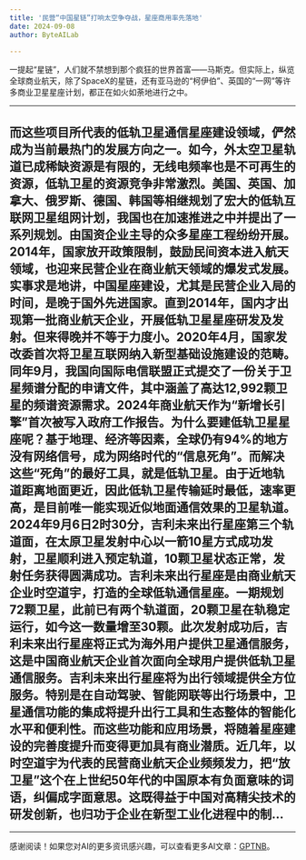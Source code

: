 ```yaml
---
title: '民营“中国星链”打响太空争夺战，星座商用率先落地'
date: 2024-09-08
author: ByteAILab

---
```


一提起“星链”，人们就不禁想到那个疯狂的世界首富——马斯克。但实际上，纵览全球商业航天，除了SpaceX的星链，还有亚马逊的“柯伊伯”、英国的“一网”等许多商业卫星星座计划，都正在如火如荼地进行之中。

---
而这些项目所代表的低轨卫星通信星座建设领域，俨然成为当前最热门的发展方向之一。如今，外太空卫星轨道已成稀缺资源是有限的，无线电频率也是不可再生的资源，低轨卫星的资源竞争非常激烈。美国、英国、加拿大、俄罗斯、德国、韩国等相继规划了宏大的低轨互联网卫星组网计划，我国也在加速推进之中并提出了一系列规划。由国资企业主导的众多星座工程纷纷开展。2014年，国家放开政策限制，鼓励民间资本进入航天领域，也迎来民营企业在商业航天领域的爆发式发展。实事求是地讲，中国星座建设，尤其是民营企业入局的时间，是晚于国外先进国家。直到2014年，国内才出现第一批商业航天企业，开展低轨卫星星座研发及发射。但来得晚并不等于力度小。2020年4月，国家发改委首次将卫星互联网纳入新型基础设施建设的范畴。同年9月，我国向国际电信联盟正式提交了一份关于卫星频谱分配的申请文件，其中涵盖了高达12,992颗卫星的频谱资源需求。2024年商业航天作为“新增长引擎”首次被写入政府工作报告。为什么要建低轨卫星星座呢？基于地理、经济等因素，全球仍有94%的地方没有网络信号，成为网络时代的“信息死角”。而解决这些“死角”的最好工具，就是低轨卫星。由于近地轨道距离地面更近，因此低轨卫星传输延时最低，速率更高，是目前唯一能实现近似地面通信效果的卫星轨道。2024年9月6日2时30分，吉利未来出行星座第三个轨道面，在太原卫星发射中心以一箭10星方式成功发射，卫星顺利进入预定轨道，10颗卫星状态正常，发射任务获得圆满成功。吉利未来出行星座是由商业航天企业时空道宇，打造的全球低轨通信星座。一期规划72颗卫星，此前已有两个轨道面，20颗卫星在轨稳定运行，如今这一数量增至30颗。此次发射成功后，吉利未来出行星座将正式为海外用户提供卫星通信服务，这是中国商业航天企业首次面向全球用户提供低轨卫星通信服务。吉利未来出行星座将为出行领域提供全方位服务。特别是在自动驾驶、智能网联等出行场景中，卫星通信功能的集成将提升出行工具和生态整体的智能化水平和便利性。而这些功能和应用场景，将随着星座建设的完善度提升而变得更加具有商业潜质。近几年，以时空道宇为代表的民营商业航天企业频频发力，把“放卫星”这个在上世纪50年代的中国原本有负面意味的词语，纠偏成字面意思。这既得益于中国对高精尖技术的研发创新，也归功于企业在新型工业化进程中的制...
---
---
感谢阅读！如果您对AI的更多资讯感兴趣，可以查看更多AI文章：[GPTNB](https://gptnb.com)。